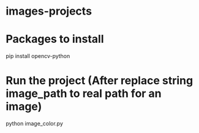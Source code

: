 # images-projects

# Packages to install
pip install opencv-python

# Run the project (After replace string image_path to real path for an image)
python image_color.py